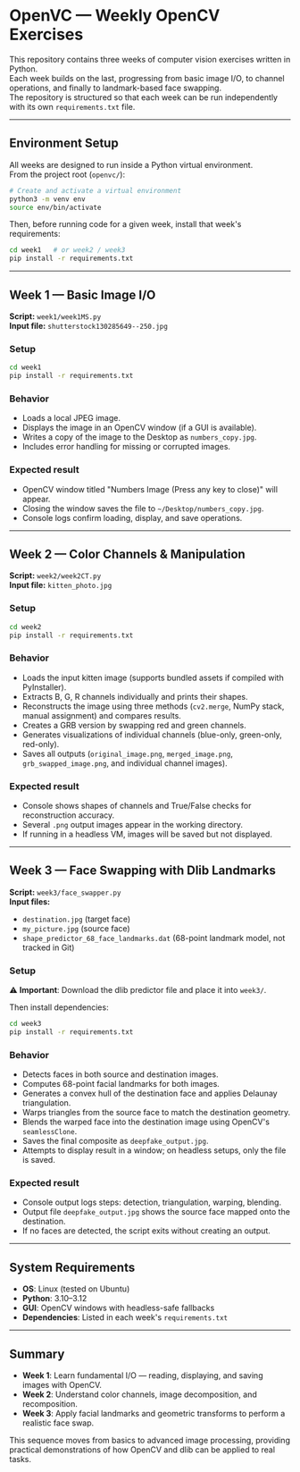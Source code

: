 # OpenVC — Weekly OpenCV Exercises

This repository contains three weeks of computer vision exercises written in Python.  
Each week builds on the last, progressing from basic image I/O, to channel operations, and finally to landmark-based face swapping.  
The repository is structured so that each week can be run independently with its own `requirements.txt` file.

---

## Environment Setup

All weeks are designed to run inside a Python virtual environment.  
From the project root (`openvc/`):

```bash
# Create and activate a virtual environment
python3 -m venv env
source env/bin/activate
```

Then, before running code for a given week, install that week's requirements:

```bash
cd week1   # or week2 / week3
pip install -r requirements.txt
```

---

## Week 1 — Basic Image I/O

**Script:** `week1/week1MS.py`  
**Input file:** `shutterstock130285649--250.jpg`  

### Setup
```bash
cd week1
pip install -r requirements.txt
```

### Behavior
- Loads a local JPEG image.
- Displays the image in an OpenCV window (if a GUI is available).
- Writes a copy of the image to the Desktop as `numbers_copy.jpg`.
- Includes error handling for missing or corrupted images.

### Expected result
- OpenCV window titled "Numbers Image (Press any key to close)" will appear.
- Closing the window saves the file to `~/Desktop/numbers_copy.jpg`.
- Console logs confirm loading, display, and save operations.

---

## Week 2 — Color Channels & Manipulation

**Script:** `week2/week2CT.py`  
**Input file:** `kitten_photo.jpg`  

### Setup
```bash
cd week2
pip install -r requirements.txt
```

### Behavior
- Loads the input kitten image (supports bundled assets if compiled with PyInstaller).
- Extracts B, G, R channels individually and prints their shapes.
- Reconstructs the image using three methods (`cv2.merge`, NumPy stack, manual assignment) and compares results.
- Creates a GRB version by swapping red and green channels.
- Generates visualizations of individual channels (blue-only, green-only, red-only).
- Saves all outputs (`original_image.png`, `merged_image.png`, `grb_swapped_image.png`, and individual channel images).

### Expected result
- Console shows shapes of channels and True/False checks for reconstruction accuracy.
- Several `.png` output images appear in the working directory.
- If running in a headless VM, images will be saved but not displayed.

---

## Week 3 — Face Swapping with Dlib Landmarks

**Script:** `week3/face_swapper.py`  
**Input files:**
- `destination.jpg` (target face)
- `my_picture.jpg` (source face)
- `shape_predictor_68_face_landmarks.dat` (68-point landmark model, not tracked in Git)

### Setup

⚠️ **Important**: Download the dlib predictor file and place it into `week3/`.

Then install dependencies:
```bash
cd week3
pip install -r requirements.txt
```

### Behavior
- Detects faces in both source and destination images.
- Computes 68-point facial landmarks for both images.
- Generates a convex hull of the destination face and applies Delaunay triangulation.
- Warps triangles from the source face to match the destination geometry.
- Blends the warped face into the destination image using OpenCV's `seamlessClone`.
- Saves the final composite as `deepfake_output.jpg`.
- Attempts to display result in a window; on headless setups, only the file is saved.

### Expected result
- Console output logs steps: detection, triangulation, warping, blending.
- Output file `deepfake_output.jpg` shows the source face mapped onto the destination.
- If no faces are detected, the script exits without creating an output.

---

## System Requirements

- **OS**: Linux (tested on Ubuntu)
- **Python**: 3.10–3.12
- **GUI**: OpenCV windows with headless-safe fallbacks
- **Dependencies**: Listed in each week's `requirements.txt`

---

## Summary

- **Week 1**: Learn fundamental I/O — reading, displaying, and saving images with OpenCV.
- **Week 2**: Understand color channels, image decomposition, and recomposition.
- **Week 3**: Apply facial landmarks and geometric transforms to perform a realistic face swap.

This sequence moves from basics to advanced image processing, providing practical demonstrations of how OpenCV and dlib can be applied to real tasks.
